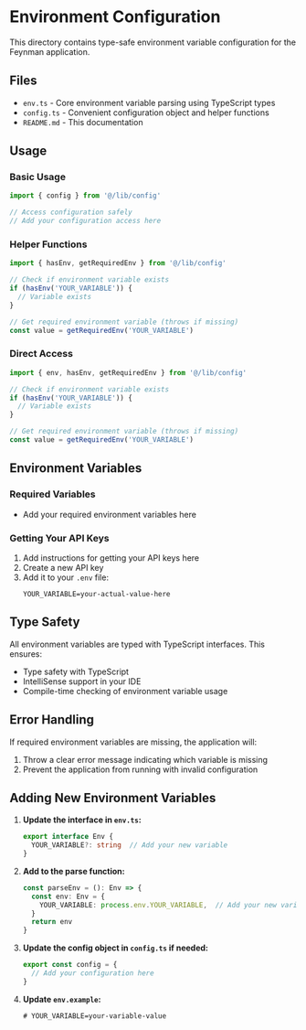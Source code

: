 # Environment Configuration

This directory contains type-safe environment variable configuration for the Feynman application.

## Files

- `env.ts` - Core environment variable parsing using TypeScript types
- `config.ts` - Convenient configuration object and helper functions
- `README.md` - This documentation

## Usage

### Basic Usage

```typescript
import { config } from '@/lib/config'

// Access configuration safely
// Add your configuration access here
```

### Helper Functions

```typescript
import { hasEnv, getRequiredEnv } from '@/lib/config'

// Check if environment variable exists
if (hasEnv('YOUR_VARIABLE')) {
  // Variable exists
}

// Get required environment variable (throws if missing)
const value = getRequiredEnv('YOUR_VARIABLE')
```

### Direct Access

```typescript
import { env, hasEnv, getRequiredEnv } from '@/lib/config'

// Check if environment variable exists
if (hasEnv('YOUR_VARIABLE')) {
  // Variable exists
}

// Get required environment variable (throws if missing)
const value = getRequiredEnv('YOUR_VARIABLE')
```

## Environment Variables

### Required Variables
- Add your required environment variables here

### Getting Your API Keys
1. Add instructions for getting your API keys here
2. Create a new API key
3. Add it to your `.env` file:
   ```
   YOUR_VARIABLE=your-actual-value-here
   ```

## Type Safety

All environment variables are typed with TypeScript interfaces. This ensures:

- Type safety with TypeScript
- IntelliSense support in your IDE
- Compile-time checking of environment variable usage

## Error Handling

If required environment variables are missing, the application will:

1. Throw a clear error message indicating which variable is missing
2. Prevent the application from running with invalid configuration

## Adding New Environment Variables

1. **Update the interface in `env.ts`:**
   ```typescript
   export interface Env {
     YOUR_VARIABLE?: string  // Add your new variable
   }
   ```

2. **Add to the parse function:**
   ```typescript
   const parseEnv = (): Env => {
     const env: Env = {
       YOUR_VARIABLE: process.env.YOUR_VARIABLE,  // Add your new variable
     }
     return env
   }
   ```

3. **Update the config object in `config.ts` if needed:**
   ```typescript
   export const config = {
     // Add your configuration here
   }
   ```

4. **Update `env.example`:**
   ```
   # YOUR_VARIABLE=your-variable-value
   ``` 